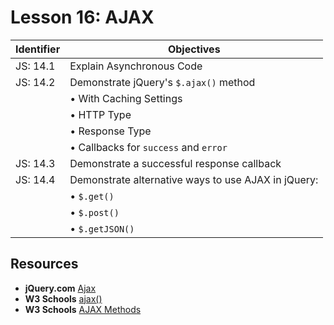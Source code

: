 # Lesson 16: AJAX

Identifier   | Objectives
-------------|------------
JS: 14.1     | Explain Asynchronous Code
JS: 14.2     | Demonstrate jQuery's `$.ajax()` method
             | &bull; With Caching Settings
             | &bull; HTTP Type
             | &bull; Response Type
             | &bull; Callbacks for `success` and `error`
JS: 14.3     | Demonstrate a successful response callback
JS: 14.4     | Demonstrate alternative ways to use AJAX in jQuery:
             | &bull; `$.get()`
             | &bull; `$.post()`
             | &bull; `$.getJSON()`

## Resources

- __jQuery.com__ [Ajax](http://learn.jquery.com/ajax/)
- __W3 Schools__ [ajax()](http://www.w3schools.com/jquery/ajax_ajax.asp)
- __W3 Schools__ [AJAX Methods](http://www.w3schools.com/jquery/jquery_ref_ajax.asp)